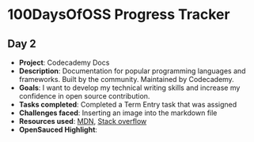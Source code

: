 # 100DaysOfOSS Progress Tracker

## Day 2

- **Project**: Codecademy Docs
- **Description**: Documentation for popular programming languages and frameworks. Built by the community. Maintained by Codecademy.
- **Goals**: I want to develop my technical writing skills and increase my confidence in open source contribution.
- **Tasks completed**: Completed a Term Entry task that was assigned
- **Challenges faced**: Inserting an image into the markdown file
- **Resources used**: [MDN](https://developer.mozilla.org/), [Stack overflow](https://stackoverflow.com/)
- **OpenSauced Highlight**: 
